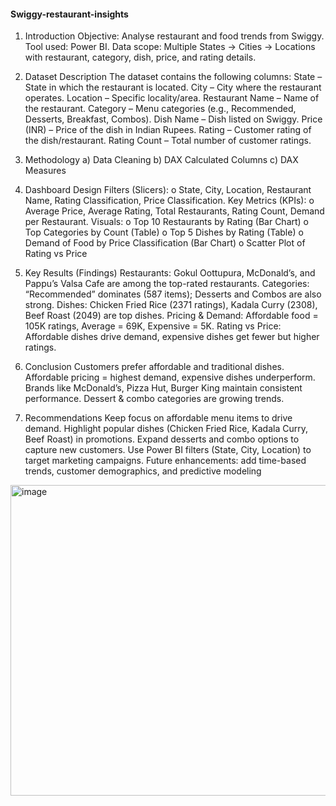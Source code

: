 #### Swiggy-restaurant-insights
1. Introduction
Objective: Analyse restaurant and food trends from Swiggy.
Tool used: Power BI.
Data scope: Multiple States → Cities → Locations with restaurant, category,
dish, price, and rating details.

2. Dataset Description
The dataset contains the following columns:
State – State in which the restaurant is located.
City – City where the restaurant operates.
Location – Specific locality/area.
Restaurant Name – Name of the restaurant.
Category – Menu categories (e.g., Recommended, Desserts, Breakfast,
Combos).
Dish Name – Dish listed on Swiggy.
Price (INR) – Price of the dish in Indian Rupees.
Rating – Customer rating of the dish/restaurant.
Rating Count – Total number of customer ratings.

3. Methodology
a) Data Cleaning
b) DAX Calculated Columns
c) DAX Measures

4. Dashboard Design
Filters (Slicers):
o State, City, Location, Restaurant Name, Rating Classification, Price
Classification.
Key Metrics (KPIs):
o Average Price, Average Rating, Total Restaurants, Rating Count,
Demand per Restaurant.
 Visuals:
o Top 10 Restaurants by Rating (Bar Chart)
o Top Categories by Count (Table)
o Top 5 Dishes by Rating (Table)
o Demand of Food by Price Classification (Bar Chart)
o Scatter Plot of Rating vs Price

5. Key Results (Findings)
 Restaurants: Gokul Oottupura, McDonald’s, and Pappu’s Valsa Cafe are
among the top-rated restaurants.
 Categories: “Recommended” dominates (587 items); Desserts and Combos
are also strong.
 Dishes: Chicken Fried Rice (2371 ratings), Kadala Curry (2308), Beef Roast
(2049) are top dishes.
 Pricing & Demand: Affordable food = 105K ratings, Average = 69K,
Expensive = 5K.
 Rating vs Price: Affordable dishes drive demand, expensive dishes get fewer
but higher ratings.

6. Conclusion
 Customers prefer affordable and traditional dishes.
 Affordable pricing = highest demand, expensive dishes underperform.
 Brands like McDonald’s, Pizza Hut, Burger King maintain consistent
performance.
 Dessert & combo categories are growing trends.

7. Recommendations
 Keep focus on affordable menu items to drive demand.
 Highlight popular dishes (Chicken Fried Rice, Kadala Curry, Beef Roast) in
promotions.
 Expand desserts and combo options to capture new customers.
 Use Power BI filters (State, City, Location) to target marketing campaigns.
 Future enhancements: add time-based trends, customer demographics,
and predictive modeling

<img width="940" height="497" alt="image" src="https://github.com/user-attachments/assets/231acef7-d186-4cf3-acc0-83d7c6e36440" />


